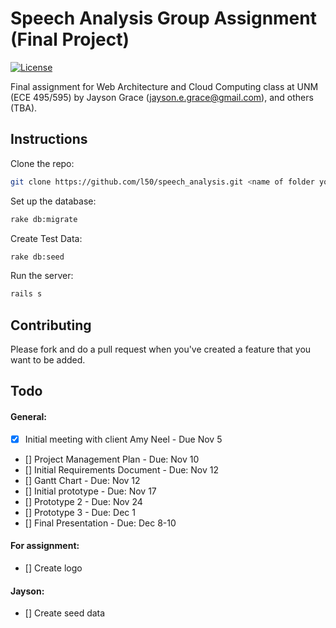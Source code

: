 # Speech Analysis Group Assignment (Final Project)

[![License](http://img.shields.io/:license-mit-blue.svg)](http://doge.mit-license.org)

Final assignment for Web Architecture and Cloud Computing class at UNM (ECE 495/595) by Jayson Grace (jayson.e.grace@gmail.com), and others (TBA).

## Instructions

Clone the repo:
```bash
git clone https://github.com/l50/speech_analysis.git <name of folder you choose> && cd <name of folder you chose>
```
Set up the database:
```bash
rake db:migrate
```
Create Test Data:
```bash
rake db:seed
```
Run the server:
```bash
rails s
```

## Contributing
Please fork and do a pull request when you've created a feature that you want to be added.

## Todo
#### General:
- [x] Initial meeting with client Amy Neel - Due Nov 5
- [] Project Management Plan - Due: Nov 10
- [] Initial Requirements Document - Due: Nov 12
- [] Gantt Chart - Due: Nov 12
- [] Initial prototype - Due: Nov 17
- [] Prototype 2 - Due: Nov 24
- [] Prototype 3 - Due: Dec 1
- [] Final Presentation - Due: Dec 8-10
#### For assignment:
- [] Create logo

#### Jayson:
- [] Create seed data

